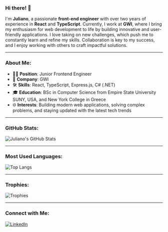 ### Hi there! 👋

I'm **Juliano**, a passionate **front-end engineer** with over two years of experience in **React** and **TypeScript**. Currently, I work at **GWI**, where I bring my enthusiasm for web development to life by building innovative and user-friendly applications. I love taking on new challenges, which push me to constantly learn and refine my skills. Collaboration is key to my success, and I enjoy working with others to craft impactful solutions.

---

### About Me:
- 🧑‍💻 **Position**: Junior Frontend Engineer
- 🏢 **Company**: GWI
- 🛠️ **Skills**: React, TypeScript, Express.js, C# (.NET)
- 🎓 **Education**: BSc in Computer Science from Empire State University SUNY, USA, and New York College in Greece
- 🌐 **Interests**: Building modern web applications, solving complex problems, and staying updated with the latest tech trends

---

### GitHub Stats:

![Juliano's GitHub Stats](https://github-readme-stats.vercel.app/api?username=JulianoJk&count_private=true&show_icons=true&theme=dark)

---

### Most Used Languages:

![Top Langs](https://github-readme-stats.vercel.app/api/top-langs/?username=JulianoJk&layout=compact&theme=dark)

---

### Trophies:

![Trophies](https://github-profile-trophy.vercel.app/?username=JulianoJk&theme=darkhub&no-frame=true&row=1)

---

### Connect with Me:

[![LinkedIn](https://img.shields.io/badge/LinkedIn-blue?logo=linkedin)](https://www.linkedin.com/in/juliano-jika-268aa9196/)
